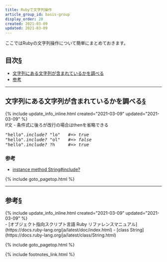```yaml
---
title: Rubyで文字列操作
article_group_id: basis-group
display_order: 20
created: 2021-03-09
updated: 2021-03-09
---
```

ここではRubyの文字列操作について簡単にまとめておきます。

## <a name="index">目次</a><a class="heading-anchor-permalink" href="#目次">§</a>

<ul id="index_ul">
<li><a href="#include">文字列にある文字列が含まれているかを調べる</a></li>
<li><a href="#reference">参考</a></li>
</ul>

* * *
## <a name="include">文字列にある文字列が含まれているかを調べる</a><a class="heading-anchor-permalink" href="#include">§</a>
<div class="chapter-updated">{% include update_info_inline.html created="2021-03-09" updated="2021-03-09" %}</div>
<div class="code-box">
<div class="title">If文 - 条件式に後ろが改行の場合はthenを省略できる</div>
<pre>
"hello"<em>.include?</em> "lo"   <em class="comment">#=> true</em>
"hello"<em>.include?</em> "ol"   <em class="comment">#=> false</em>
"hello"<em>.include?</em> ?h     <em class="comment">#=> true</em>
</pre>
</div>

### 参考
- [instance method String#include?](https://docs.ruby-lang.org/ja/latest/method/String/i/include=3f.html)

{% include goto_pagetop.html %}

* * *
## <a name="reference">参考</a><a class="heading-anchor-permalink" href="#reference">§</a>
<div class="chapter-updated">{% include update_info_inline.html created="2021-03-09" updated="2021-03-09" %}</div>
- [オブジェクト指向スクリプト言語 Ruby リファレンスマニュアル](https://docs.ruby-lang.org/ja/latest/doc/index.html)
- [class String](https://docs.ruby-lang.org/ja/latest/class/String.html)

{% include goto_pagetop.html %}

{% include footnotes_link.html %}
